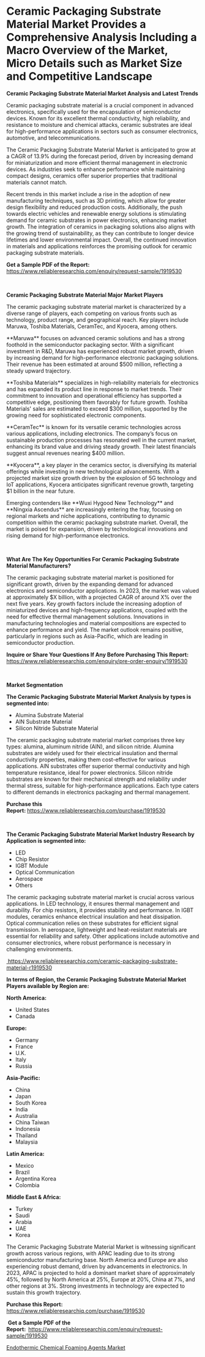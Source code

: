 <p><h1>Ceramic Packaging Substrate Material Market Provides a Comprehensive Analysis Including a Macro Overview of the Market, Micro Details such as Market Size and Competitive Landscape</h1></p><p><strong>Ceramic Packaging Substrate Material Market Analysis and Latest Trends</strong></p>
<p><p>Ceramic packaging substrate material is a crucial component in advanced electronics, specifically used for the encapsulation of semiconductor devices. Known for its excellent thermal conductivity, high reliability, and resistance to moisture and chemical attacks, ceramic substrates are ideal for high-performance applications in sectors such as consumer electronics, automotive, and telecommunications.</p><p>The Ceramic Packaging Substrate Material Market is anticipated to grow at a CAGR of 13.9% during the forecast period, driven by increasing demand for miniaturization and more efficient thermal management in electronic devices. As industries seek to enhance performance while maintaining compact designs, ceramics offer superior properties that traditional materials cannot match.</p><p>Recent trends in this market include a rise in the adoption of new manufacturing techniques, such as 3D printing, which allow for greater design flexibility and reduced production costs. Additionally, the push towards electric vehicles and renewable energy solutions is stimulating demand for ceramic substrates in power electronics, enhancing market growth. The integration of ceramics in packaging solutions also aligns with the growing trend of sustainability, as they can contribute to longer device lifetimes and lower environmental impact. Overall, the continued innovation in materials and applications reinforces the promising outlook for ceramic packaging substrate materials.</p></p>
<p><strong>Get a Sample PDF of the Report:&nbsp;</strong> <a href="https://www.reliableresearchiq.com/enquiry/request-sample/1919530?utm_campaign=2447&utm_medium=2&utm_source=Github&utm_content=ia&utm_term=15022025&utm_id=ceramic-packaging-substrate-material">https://www.reliableresearchiq.com/enquiry/request-sample/1919530</a></p>
<p>&nbsp;</p>
<p><strong>Ceramic Packaging Substrate Material Major Market Players</strong></p>
<p><p>The ceramic packaging substrate material market is characterized by a diverse range of players, each competing on various fronts such as technology, product range, and geographical reach. Key players include Maruwa, Toshiba Materials, CeramTec, and Kyocera, among others.</p><p>**Maruwa** focuses on advanced ceramic solutions and has a strong foothold in the semiconductor packaging sector. With a significant investment in R&D, Maruwa has experienced robust market growth, driven by increasing demand for high-performance electronic packaging solutions. Their revenue has been estimated at around $500 million, reflecting a steady upward trajectory.</p><p>**Toshiba Materials** specializes in high-reliability materials for electronics and has expanded its product line in response to market trends. Their commitment to innovation and operational efficiency has supported a competitive edge, positioning them favorably for future growth. Toshiba Materials' sales are estimated to exceed $300 million, supported by the growing need for sophisticated electronic components.</p><p>**CeramTec** is known for its versatile ceramic technologies across various applications, including electronics. The company’s focus on sustainable production processes has resonated well in the current market, enhancing its brand value and driving steady growth. Their latest financials suggest annual revenues nearing $400 million.</p><p>**Kyocera**, a key player in the ceramics sector, is diversifying its material offerings while investing in new technological advancements. With a projected market size growth driven by the explosion of 5G technology and IoT applications, Kyocera anticipates significant revenue growth, targeting $1 billion in the near future.</p><p>Emerging contenders like **Wuxi Hygood New Technology** and **Ningxia Ascendus** are increasingly entering the fray, focusing on regional markets and niche applications, contributing to dynamic competition within the ceramic packaging substrate market. Overall, the market is poised for expansion, driven by technological innovations and rising demand for high-performance electronics.</p></p>
<p>&nbsp;</p>
<p><strong>What Are The Key Opportunities For Ceramic Packaging Substrate Material Manufacturers?</strong></p>
<p><p>The ceramic packaging substrate material market is positioned for significant growth, driven by the expanding demand for advanced electronics and semiconductor applications. In 2023, the market was valued at approximately $X billion, with a projected CAGR of around X% over the next five years. Key growth factors include the increasing adoption of miniaturized devices and high-frequency applications, coupled with the need for effective thermal management solutions. Innovations in manufacturing technologies and material compositions are expected to enhance performance and yield. The market outlook remains positive, particularly in regions such as Asia-Pacific, which are leading in semiconductor production.</p></p>
<p><strong>Inquire or Share Your Questions If Any Before Purchasing This Report:</strong> <a href="https://www.reliableresearchiq.com/enquiry/pre-order-enquiry/1919530?utm_campaign=2447&utm_medium=2&utm_source=Github&utm_content=ia&utm_term=15022025&utm_id=ceramic-packaging-substrate-material">https://www.reliableresearchiq.com/enquiry/pre-order-enquiry/1919530</a></p>
<p>&nbsp;</p>
<p><strong>Market Segmentation</strong></p>
<p><strong>The Ceramic Packaging Substrate Material Market Analysis by types is segmented into:</strong></p>
<p><ul><li>Alumina Substrate Material</li><li>AlN Substrate Material</li><li>Silicon Nitride Substrate Material</li></ul></p>
<p><p>The ceramic packaging substrate material market comprises three key types: alumina, aluminum nitride (AlN), and silicon nitride. Alumina substrates are widely used for their electrical insulation and thermal conductivity properties, making them cost-effective for various applications. AlN substrates offer superior thermal conductivity and high temperature resistance, ideal for power electronics. Silicon nitride substrates are known for their mechanical strength and reliability under thermal stress, suitable for high-performance applications. Each type caters to different demands in electronics packaging and thermal management.</p></p>
<p><strong>Purchase this Report:&nbsp;</strong><a href="https://www.reliableresearchiq.com/purchase/1919530?utm_campaign=2447&utm_medium=2&utm_source=Github&utm_content=ia&utm_term=15022025&utm_id=ceramic-packaging-substrate-material">https://www.reliableresearchiq.com/purchase/1919530</a></p>
<p>&nbsp;</p>
<p><strong>The Ceramic Packaging Substrate Material Market Industry Research by Application is segmented into:</strong></p>
<p><ul><li>LED</li><li>Chip Resistor</li><li>IGBT Module</li><li>Optical Communication</li><li>Aerospace</li><li>Others</li></ul></p>
<p><p>The ceramic packaging substrate material market is crucial across various applications. In LED technology, it ensures thermal management and durability. For chip resistors, it provides stability and performance. In IGBT modules, ceramics enhance electrical insulation and heat dissipation. Optical communication relies on these substrates for efficient signal transmission. In aerospace, lightweight and heat-resistant materials are essential for reliability and safety. Other applications include automotive and consumer electronics, where robust performance is necessary in challenging environments.</p></p>
<p><a href="https://www.reliableresearchiq.com/ceramic-packaging-substrate-material-r1919530?utm_campaign=2447&utm_medium=2&utm_source=Github&utm_content=ia&utm_term=15022025&utm_id=ceramic-packaging-substrate-material">&nbsp;https://www.reliableresearchiq.com/ceramic-packaging-substrate-material-r1919530</a></p>
<p><strong>In terms of Region, the Ceramic Packaging Substrate Material Market Players available by Region are:</strong></p>
<p>
    <p> <strong> North America: </strong>
        <ul>
            <li>United States</li>
            <li>Canada</li>
        </ul>
        </p> 
    <p> <strong> Europe: </strong>
        <ul>
            <li>Germany</li>
            <li>France</li>
            <li>U.K.</li>
            <li>Italy</li>
            <li>Russia</li>
        </ul>
        </p> 
    <p> <strong> Asia-Pacific: </strong>
        <ul>
            <li>China</li>
            <li>Japan</li>
            <li>South Korea</li>
            <li>India</li>
            <li>Australia</li>
            <li>China Taiwan</li>
            <li>Indonesia</li>
            <li>Thailand</li>
            <li>Malaysia</li>
        </ul>
        </p> 
    <p> <strong> Latin America: </strong>
        <ul>
            <li>Mexico</li>
            <li>Brazil</li>
            <li>Argentina Korea</li>
            <li>Colombia</li>
        </ul>
        </p> 
    <p> <strong> Middle East & Africa: </strong>
        <ul>
            <li>Turkey</li>
            <li>Saudi</li>
            <li>Arabia</li>
            <li>UAE</li>
            <li>Korea</li>
        </ul>
    </p>
    </p>
<p><p>The Ceramic Packaging Substrate Material Market is witnessing significant growth across various regions, with APAC leading due to its strong semiconductor manufacturing base. North America and Europe are also experiencing robust demand, driven by advancements in electronics. In 2023, APAC is projected to hold a dominant market share of approximately 45%, followed by North America at 25%, Europe at 20%, China at 7%, and other regions at 3%. Strong investments in technology are expected to sustain this growth trajectory.</p></p>
<p><strong>Purchase this Report: </strong><a href="https://www.reliableresearchiq.com/purchase/1919530?utm_campaign=2447&utm_medium=2&utm_source=Github&utm_content=ia&utm_term=15022025&utm_id=ceramic-packaging-substrate-material">https://www.reliableresearchiq.com/purchase/1919530</a></p>
<p>&nbsp;<strong>Get a Sample PDF of the Report:&nbsp;&nbsp;</strong><a href="https://www.reliableresearchiq.com/enquiry/request-sample/1919530?utm_campaign=2447&utm_medium=2&utm_source=Github&utm_content=ia&utm_term=15022025&utm_id=ceramic-packaging-substrate-material">https://www.reliableresearchiq.com/enquiry/request-sample/1919530</a></p>
<p><strong></strong></p>
<p><p><a href="https://github.com/lisaeichler20775/Market-Research-Report-List-1/blob/main/endothermic-chemical-foaming-agents-market.md?utm_campaign=2447&utm_medium=2&utm_source=Github&utm_content=ia&utm_term=15022025&utm_id=ceramic-packaging-substrate-material">Endothermic Chemical Foaming Agents Market</a></p></p>